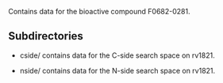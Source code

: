 Contains data for the bioactive compound F0682-0281.

## Subdirectories

- cside/ contains data for the C-side search space on rv1821.

- nside/ contains data for the N-side search space on rv1821.

